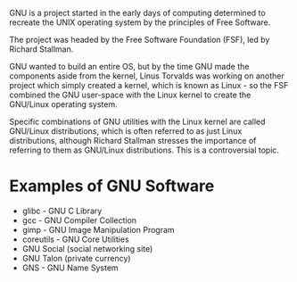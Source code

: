 GNU is a project started in the early days of computing determined to recreate the UNIX operating system by the principles of Free Software.

The project was headed by the Free Software Foundation (FSF), led by Richard Stallman.

GNU wanted to build an entire OS, but by the time GNU made the components aside from the kernel, Linus Torvalds was working on another project which simply created a kernel, which is known as Linux - so the FSF combined the GNU user-space with the Linux kernel to create the GNU/Linux operating system.

Specific combinations of GNU utilities with the Linux kernel are called GNU/Linux distributions, which is often referred to as just Linux distributions, although Richard Stallman stresses the importance of referring to them as GNU/Linux distributions. This is a controversial topic.
# Examples of GNU Software
- glibc - GNU C Library
- gcc - GNU Compiler Collection
- gimp - GNU Image Manipulation Program
- coreutils - GNU Core Utilities
- GNU Social (social networking site)
- GNU Talon (private currency)
- GNS - GNU Name System